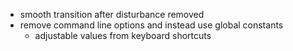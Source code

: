 - smooth transition after disturbance removed 
- remove command line options and instead use global constants
  - adjustable values from keyboard shortcuts
